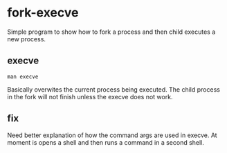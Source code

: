 # fork-execve

Simple program to show how to fork a process and then child executes a new process.

## execve
```
man execve
```
Basically overwites the current process being executed.
The child process in the fork will not finish unless the execve does not work.

## fix
Need better explanation of how the command args are used in execve. At moment is opens a shell and then runs a command in a second shell.
